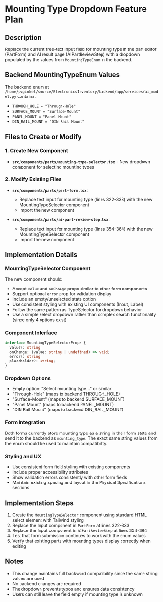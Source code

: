 # Mounting Type Dropdown Feature Plan

## Description

Replace the current free-text input field for mounting type in the part editor (PartForm) and AI result page (AIPartReviewStep) with a dropdown populated by the values from `MountingTypeEnum` in the backend.

## Backend MountingTypeEnum Values

The backend enum at `/home/pvginkel/source/ElectronicsInventory/backend/app/services/ai_model.py` contains:
- `THROUGH_HOLE = "Through-Hole"`
- `SURFACE_MOUNT = "Surface-Mount"`
- `PANEL_MOUNT = "Panel Mount"`
- `DIN_RAIL_MOUNT = "DIN Rail Mount"`

## Files to Create or Modify

### 1. Create New Component
- **`src/components/parts/mounting-type-selector.tsx`** - New dropdown component for selecting mounting types

### 2. Modify Existing Files
- **`src/components/parts/part-form.tsx`**:
  - Replace text input for mounting type (lines 322-333) with the new MountingTypeSelector component
  - Import the new component

- **`src/components/parts/ai-part-review-step.tsx`**:
  - Replace text input for mounting type (lines 354-364) with the new MountingTypeSelector component
  - Import the new component

## Implementation Details

### MountingTypeSelector Component
The new component should:
- Accept `value` and `onChange` props similar to other form components
- Support optional `error` prop for validation display
- Include an empty/unselected state option
- Use consistent styling with existing UI components (Input, Label)
- Follow the same pattern as TypeSelector for dropdown behavior
- Use a simple select dropdown rather than complex search functionality (since only 4 options exist)

### Component Interface
```typescript
interface MountingTypeSelectorProps {
  value?: string;
  onChange: (value: string | undefined) => void;
  error?: string;
  placeholder?: string;
}
```

### Dropdown Options
- Empty option: "Select mounting type..." or similar
- "Through-Hole" (maps to backend THROUGH_HOLE)
- "Surface-Mount" (maps to backend SURFACE_MOUNT) 
- "Panel Mount" (maps to backend PANEL_MOUNT)
- "DIN Rail Mount" (maps to backend DIN_RAIL_MOUNT)

### Form Integration
Both forms currently store mounting type as a string in their form state and send it to the backend as `mounting_type`. The exact same string values from the enum should be used to maintain compatibility.

### Styling and UX
- Use consistent form field styling with existing components
- Include proper accessibility attributes
- Show validation errors consistently with other form fields
- Maintain existing spacing and layout in the Physical Specifications sections

## Implementation Steps

1. Create the `MountingTypeSelector` component using standard HTML select element with Tailwind styling
2. Replace the Input component in `PartForm` at lines 322-333
3. Replace the Input component in `AIPartReviewStep` at lines 354-364
4. Test that form submission continues to work with the enum values
5. Verify that existing parts with mounting types display correctly when editing

## Notes

- This change maintains full backward compatibility since the same string values are used
- No backend changes are required
- The dropdown prevents typos and ensures data consistency
- Users can still leave the field empty if mounting type is unknown